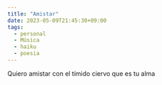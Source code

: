 ```yaml
---
title: "Amistar"
date: 2023-05-09T21:45:30+09:00
tags:
  - personal
  - Música
  - haiku
  - poesia
---
```

Quiero amistar
con el tímido ciervo
que es tu alma